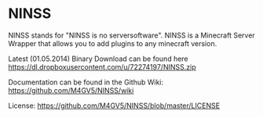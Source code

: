 NINSS
=====

NINSS stands for "NINSS is no serversoftware". NINSS is a Minecraft Server Wrapper that allows you to add plugins to any minecraft version.

Latest (01.05.2014) Binary Download can be found here https://dl.dropboxusercontent.com/u/72274197/NINSS.zip

Documentation can be found in the Github Wiki: https://github.com/M4GV5/NINSS/wiki

License: https://github.com/M4GV5/NINSS/blob/master/LICENSE
